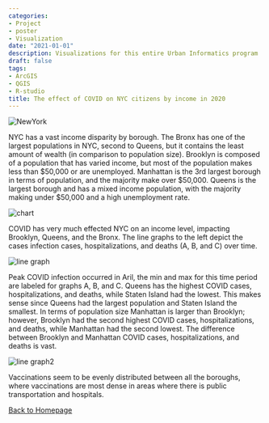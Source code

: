 ```yaml
---
categories:
- Project
- poster
- Visualization
date: "2021-01-01"
description: Visualizations for this entire Urban Informatics program
draft: false
tags:
- ArcGIS
- QGIS
- R-studio
title: The effect of COVID on NYC citizens by income in 2020
---
```


![NewYork](/blog/post_4_files/NYC1.png)

NYC has a vast income disparity by borough. The Bronx has one of the largest populations in NYC, second to Queens, but it contains the least amount of wealth (in comparison to population size). Brooklyn is composed of a population that has varied income, but most of the population makes less than $50,000 or are unemployed. Manhattan is the 3rd largest borough in terms of population, and the majority make over $50,000. Queens is the largest borough and has a mixed income population, with the majority making under $50,000 and a high unemployment rate.

![chart](/blog/post_4_files/NYC2.png)

COVID has very much effected NYC on an income level, impacting Brooklyn, Queens, and the Bronx. The line graphs to the left depict the cases infection cases, hospitalizations, and deaths (A, B, and C) over time. 

![line graph](/blog/post_4_files/NYC3.png)

Peak COVID infection occurred in Aril, the min and max for this time period are labeled for graphs A, B, and C. Queens has the highest COVID cases, hospitalizations, and deaths, while Staten Island had the lowest. This makes sense since Queens had the largest population and Staten Island the smallest. In terms of population size Manhattan is larger than Brooklyn; however, Brooklyn had the second highest COVID cases, hospitalizations, and deaths, while Manhattan had the second lowest. The difference between Brooklyn and Manhattan COVID cases, hospitalizations, and deaths is vast.

![line graph2](/blog/post_4_files/NYC4.png)

Vaccinations seem to be evenly distributed between all the boroughs, where vaccinations are most dense in areas where there is public transportation and hospitals.

[Back to Homepage](https://yizhen1106-portfolio.netlify.app/)